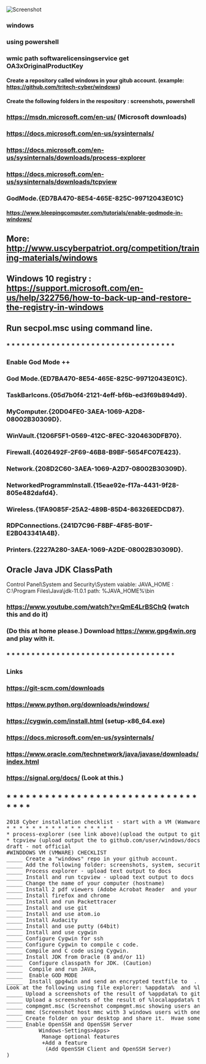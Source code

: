 
![Screenshot](edge-github.png)
### windows
### using powershell
### wmic path softwarelicensingservice get OA3xOriginalProductKey
#### Create a repository called windows in your gitub account. (example: https://github.com/tritech-cyber/windows)
#### Create the following folders in the respository : screenshots, powershell
### https://msdn.microsoft.com/en-us/  (Microsoft downloads)
### https://docs.microsoft.com/en-us/sysinternals/
### https://docs.microsoft.com/en-us/sysinternals/downloads/process-explorer
### https://docs.microsoft.com/en-us/sysinternals/downloads/tcpview

### GodMode.{ED7BA470-8E54-465E-825C-99712043E01C}
#### https://www.bleepingcomputer.com/tutorials/enable-godmode-in-windows/
## More: http://www.uscyberpatriot.org/competition/training-materials/windows
## Windows 10 registry : https://support.microsoft.com/en-us/help/322756/how-to-back-up-and-restore-the-registry-in-windows
## Run secpol.msc using command line.
### * * * * * * * * * * * * * * * * * * * * * * * * * * * * * * * * * * 
### Enable God Mode ++
### God Mode.{ED7BA470-8E54-465E-825C-99712043E01C}.
### TaskBarIcons.{05d7b0f4-2121-4eff-bf6b-ed3f69b894d9}.
### MyComputer.{20D04FE0-3AEA-1069-A2D8-08002B30309D}.
### WinVault.{1206F5F1-0569-412C-8FEC-3204630DFB70}.
### Firewall.{4026492F-2F69-46B8-B9BF-5654FC07E423}.
### Network.{208D2C60-3AEA-1069-A2D7-08002B30309D}.
### NetworkedProgrammInstall.{15eae92e-f17a-4431-9f28-805e482dafd4}.
### Wireless.{1FA9085F-25A2-489B-85D4-86326EEDCD87}.
### RDPConnections.{241D7C96-F8BF-4F85-B01F-E2B043341A4B}.
### Printers.{2227A280-3AEA-1069-A2DE-08002B30309D}.
### 
## Oracle Java JDK ClassPath
Control Panel\System and Security\System
vaiable: JAVA_HOME : C:\Program Files\Java\jdk-11.0.1
path: %JAVA_HOME%\bin
###
### https://www.youtube.com/watch?v=QmE4LrBSChQ  (watch this and do it)
### (Do this at home please.)  Download https://www.gpg4win.org  and play with it.
### * * * * * * * * * * * * * * * * * * * * * * * * * * * * * * * * * * 
### Links
### https://git-scm.com/downloads
### https://www.python.org/downloads/windows/
### https://cygwin.com/install.html (setup-x86_64.exe)
### https://docs.microsoft.com/en-us/sysinternals/
### https://www.oracle.com/technetwork/java/javase/downloads/index.html
### https://signal.org/docs/  (Look at this.)

## * * * * * * * * * * * * * * * * * * * * * * * * * * * * * * * * * *
<pre>
2018 Cyber installation checklist - start with a VM (Wamware)
* * * * * * * * * * * * * * * * * 
* process-explorer (see link above)(upload the output to github.com/user/windows/docs/
* tcpview (upload output the to github.com/user/windows/docs/)
draft - not official
#WINDDOWS VM (VMWARE) CHECKLIST
_____ Create a "windows" repo in your github account.
_____ Add the following folder: screenshots, system, security, docs
_____ Process explorer - upload text output to docs
_____ Install and run tcpview - upload text output to docs
_____ Change the name of your computer (hostname)
_____ Install 2 pdf viewers (Adobe Acrobat Reader  and your choice)
_____ Install firefox and chrome
_____ Install and run Packettracer
_____ Install and use git
_____ Install and use atom.io
_____ Install Audacity
_____ Install and use putty (64bit)
_____ Install and use cygwin
_____ Configure Cygwin for ssh
_____ Configure Cygwin to compile c code.
_____ Compile and C code using Cygwin.
_____ Install JDK from Oracle (8 and/or 11)
_____  Configure classpath for JDK. (Caution)
_____  Compile and run JAVA,
_____  Enable GOD MODE 
_____  Install gpg4win and send an encrypted textfile to  . . .
Look at the following using file explorer: %appdata%  and %localappdata%
_____ Upload a screenshots of the result of %appdata% to github
_____ Upload a screenshots of the result of %localappdata% to github
_____ compmgmt.msc (Screenshot compmgmt.msc showing users and a custom group.)
_____ mmc (Screenshot host mmc with 3 windows users with one user in a custom group.)
_____ Create folder on your desktop and share it.  Hvae someone add files to that folder.
_____ Enable OpenSSH and OpenSSH Server 
          Windows-Settings>Apps>
           Manage optional features
           +Add a feature
            (Add OpenSSH Client and OpenSSH Server)
</pre)
. . . .



notes:
### https://en.wikipedia.org/wiki/Microsoft_Baseline_Security_Analyzer
### https://www.microsoft.com/en-us/download/details.aspx?id=19892 (Microsoft Baseline Security Analyzer)
### (the above is out of date>)
